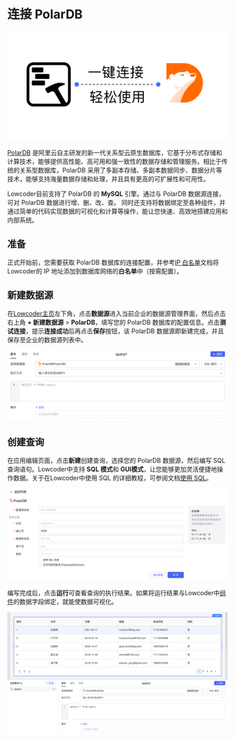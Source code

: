 # 连接 PolarDB

![](../assets/1-20231002173010-m0tu9z3.png)​

[PolarDB](https://www.aliyun.com/product/polardb) 是阿里云自主研发的新一代关系型云原生数据库，它基于分布式存储和计算技术，能够提供高性能、高可用和强一致性的数据存储和管理服务。相比于传统的关系型数据库，PolarDB 采用了多副本存储、多副本数据同步、数据分片等技术，能够支持海量数据存储和处理，并且具有更高的可扩展性和可用性。

Lowcoder目前支持了 PolarDB 的 **MySQL** 引擎。通过与 PolarDB 数据源连接，可对 PolarDB 数据进行增、删、改、查。 同时还支持将数据绑定至各种组件，并通过简单的代码实现数据的可视化和计算等操作，能让您快速、高效地搭建应用和内部系统。

## 准备

正式开始前，您需要获取 PolarDB 数据库的连接配置，并参考[IP 白名单](../ip-allowlist)文档将Lowcoder的 IP 地址添加到数据库网络的**白名单**中（按需配置）。

## 新建数据源

在[Lowcoder主页](https://lowcoder.mousheng.top/apps)左下角，点击**数据源**进入当前企业的数据源管理界面，然后点击右上角 **+ 新建数据源** > ​**PolarDB**​，填写您的 PolarDB 数据库的配置信息。点击​**测试连接**​，提示**连接成功**后再点击**保存**按钮，该 PolarDB 数据源即新建完成，并且保存至企业的数据源列表中。

![](../assets/2-20231002173010-70xmn2k.png)​

## 创建查询

在应用编辑页面，点击**新建**创建查询，选择您的 PolarDB 数据源，然后编写 SQL 查询语句。Lowcoder中支持 **SQL 模式**和 **GUI模式**​，让您能够更加灵活便捷地操作数据。关于在Lowcoder中使用 SQL 的详细教程，可参阅文档[使用 SQL](../using-sql)。

![](../assets/3-20231002173009-e9dxky1.png)​

编写完成后，点击**运行**可查看查询的执行结果。如果将运行结果与Lowcoder中[组件](../component-guides)的数据字段绑定，就能使数据可视化。

![](../assets/4-20231002173010-7d4hbs7.png)​
